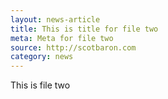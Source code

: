 ```yaml
---
layout: news-article
title: This is title for file two
meta: Meta for file two
source: http://scotbaron.com
category: news
---
```



This is file two